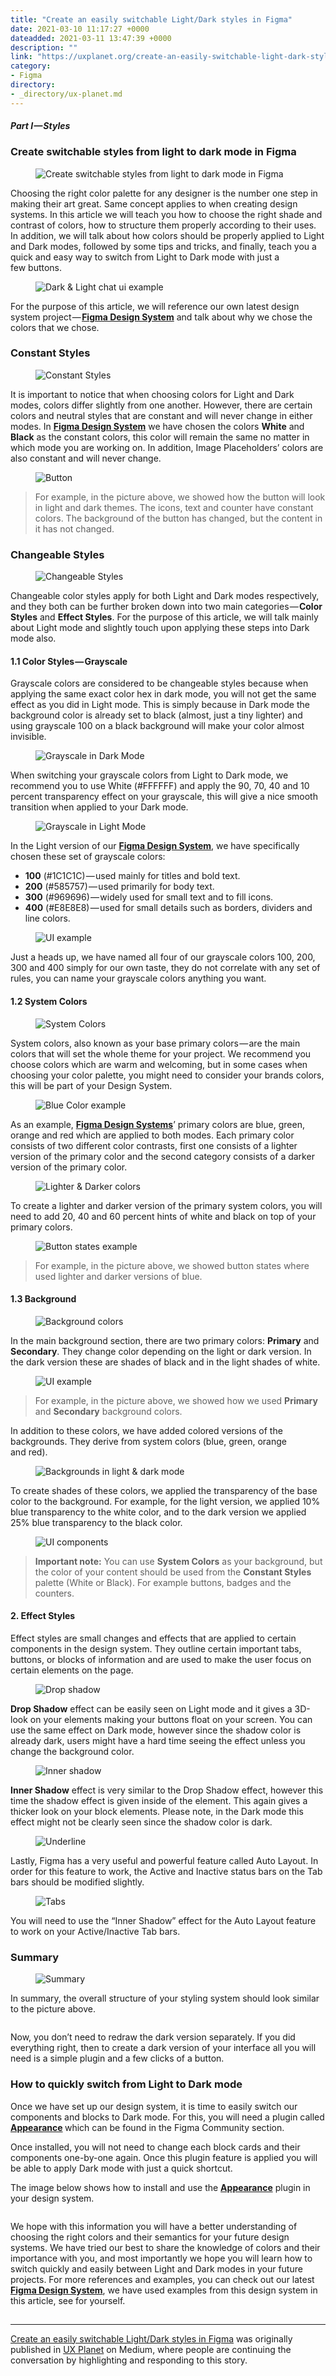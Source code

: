 ```yaml
---
title: "Create an easily switchable Light/Dark styles in Figma"
date: 2021-03-10 11:17:27 +0000
dateadded: 2021-03-11 13:47:39 +0000
description: ""
link: "https://uxplanet.org/create-an-easily-switchable-light-dark-styles-in-figma-ffee3cd542a7?source=rss----819cc2aaeee0---4"
category:
- Figma
directory:
- _directory/ux-planet.md
---
```

<h4><em>Part I — Styles</em></h4><h3>Create switchable styles from light to dark mode in Figma</h3><figure><img alt="Create switchable styles from light to dark mode in Figma" src="https://cdn-images-1.medium.com/max/1024/1*BtNVZp8v0Ydblc2W5vrhUA.png" /></figure><p>Choosing the right color palette for any designer is the number one step in making their art great. Same concept applies to when creating design systems. In this article we will teach you how to choose the right shade and contrast of colors, how to structure them properly according to their uses. In addition, we will talk about how colors should be properly applied to Light and Dark modes, followed by some tips and tricks, and finally, teach you a quick and easy way to switch from Light to Dark mode with just a few buttons.</p><figure><img alt="Dark &amp; Light chat ui example" src="https://cdn-images-1.medium.com/max/1024/1*pjlbK6dWXtY87aXdWe22_A.gif" /></figure><p>For the purpose of this article, we will reference our own latest design system project — <a href="https://designsystem.pixsellz.io/"><strong>Figma Design System</strong></a> and talk about why we chose the colors that we chose.</p><h3>Constant Styles</h3><figure><img alt="Constant Styles" src="https://cdn-images-1.medium.com/max/1024/1*DxIMj-hpcUdKuARptnUviA.png" /></figure><p>It is important to notice that when choosing colors for Light and Dark modes, colors differ slightly from one another. However, there are certain colors and neutral styles that are constant and will never change in either modes. In <a href="https://designsystem.pixsellz.io/"><strong>Figma Design System</strong></a> we have chosen the colors <strong>White</strong> and <strong>Black</strong> as the constant colors, this color will remain the same no matter in which mode you are working on. In addition, Image Placeholders’ colors are also constant and will never change.</p><figure><img alt="Button" src="https://cdn-images-1.medium.com/max/1024/1*DUI-QUvKbcoGNPc5tklUXA.png" /></figure><blockquote>For example, in the picture above, we showed how the button will look in light and dark themes. The icons, text and counter have constant colors. The background of the button has changed, but the content in it has not changed.</blockquote><h3><strong>Changeable Styles</strong></h3><figure><img alt="Changeable Styles" src="https://cdn-images-1.medium.com/max/1024/1*9syvGz6caSfnTeO1TISMjA.png" /></figure><p>Changeable color styles apply for both Light and Dark modes respectively, and they both can be further broken down into two main categories —<strong> Color Styles</strong> and <strong>Effect Styles</strong>. For the purpose of this article, we will talk mainly about Light mode and slightly touch upon applying these steps into Dark mode also.</p><h4>1.1 Color Styles — Grayscale</h4><p>Grayscale colors are considered to be changeable styles because when applying the same exact color hex in dark mode, you will not get the same effect as you did in Light mode. This is simply because in Dark mode the background color is already set to black (almost, just a tiny lighter) and using grayscale 100 on a black background will make your color almost invisible.</p><figure><img alt="Grayscale in Dark Mode" src="https://cdn-images-1.medium.com/max/1024/1*YJXnfvaVYi2DCPFFoztNKg.png" /></figure><p>When switching your grayscale colors from Light to Dark mode, we recommend you to use White (#FFFFFF) and apply the 90, 70, 40 and 10 percent transparency effect on your grayscale, this will give a nice smooth transition when applied to your Dark mode.</p><figure><img alt="Grayscale in Light Mode" src="https://cdn-images-1.medium.com/max/1024/1*InM5oTjvYTugaUkVkNsULg.png" /></figure><p>In the Light version of our <a href="https://designsystem.pixsellz.io/"><strong>Figma Design System</strong></a>, we have specifically chosen these set of grayscale colors:</p><ul><li><strong>100</strong> (#1C1C1C) — used mainly for titles and bold text.</li><li><strong>200</strong> (#585757) — used primarily for body text.</li><li><strong>300</strong> (#969696) — widely used for small text and to fill icons.</li><li><strong>400</strong> (#E8E8E8) — used for small details such as borders, dividers and line colors.</li></ul><figure><img alt="UI example" src="https://cdn-images-1.medium.com/max/1024/1*1468ZKPFtu1y7yBSWNSj1Q.png" /></figure><p>Just a heads up, we have named all four of our grayscale colors 100, 200, 300 and 400 simply for our own taste, they do not correlate with any set of rules, you can name your grayscale colors anything you want.</p><h4>1.2 System Colors</h4><figure><img alt="System Colors" src="https://cdn-images-1.medium.com/max/1024/1*72-8NCMIQz5d4kr_IbOPuA.png" /></figure><p>System colors, also known as your base primary colors — are the main colors that will set the whole theme for your project. We recommend you choose colors which are warm and welcoming, but in some cases when choosing your color palette, you might need to consider your brands colors, this will be part of your Design System.</p><figure><img alt="Blue Color example" src="https://cdn-images-1.medium.com/max/1024/1*WsuuD4UbE5FkR5nLBXTqQg.png" /></figure><p>As an example, <a href="https://designsystem.pixsellz.io/"><strong>Figma Design Systems</strong></a>’ primary colors are blue, green, orange and red which are applied to both modes. Each primary color consists of two different color contrasts, first one consists of a lighter version of the primary color and the second category consists of a darker version of the primary color.</p><figure><img alt="Lighter &amp; Darker colors" src="https://cdn-images-1.medium.com/max/1024/1*22QEoKoxRaEq0DNMo-bUmw.png" /></figure><p>To create a lighter and darker version of the primary system colors, you will need to add 20, 40 and 60 percent hints of white and black on top of your primary colors.</p><figure><img alt="Button states example" src="https://cdn-images-1.medium.com/max/1024/1*mOtaLQi-BiTHtaUahhOTEA.png" /></figure><blockquote>For example, in the picture above, we showed button states where used lighter and darker versions of blue.</blockquote><h4><strong>1.3 Background</strong></h4><figure><img alt="Background colors" src="https://cdn-images-1.medium.com/max/1024/1*tD5reu4emcv5vScMz-auBw.png" /></figure><p>In the main background section, there are two primary colors: <strong>Primary</strong> and <strong>Secondary</strong>. They change color depending on the light or dark version. In the dark version these are shades of black and in the light shades of white.</p><figure><img alt="UI example" src="https://cdn-images-1.medium.com/max/1024/1*jw2amLvPC5GDHrZ3uu_KxQ.png" /></figure><blockquote>For example, in the picture above, we showed how we used <strong>Primary</strong> and <strong>Secondary</strong> background colors.</blockquote><p>In addition to these colors, we have added colored versions of the backgrounds. They derive from system colors (blue, green, orange and red).</p><figure><img alt="Backgrounds in light &amp; dark mode" src="https://cdn-images-1.medium.com/max/1024/1*TaDRWjqldhYtySpj3Nuckg.png" /></figure><p>To create shades of these colors, we applied the transparency of the base color to the background. For example, for the light version, we applied 10% blue transparency to the white color, and to the dark version we applied 25% blue transparency to the black color.</p><figure><img alt="UI components" src="https://cdn-images-1.medium.com/max/1024/1*dkBdTy6_vsgRFVQFGJsYiA.png" /></figure><blockquote><strong>Important note:</strong> You can use <strong>System Colors</strong> as your background, but the color of your content should be used from the <strong>Constant Styles</strong> palette (White or Black). For example buttons, badges and the counters.</blockquote><h4><strong>2. Effect Styles</strong></h4><p>Effect styles are small changes and effects that are applied to certain components in the design system. They outline certain important tabs, buttons, or blocks of information and are used to make the user focus on certain elements on the page.</p><figure><img alt="Drop shadow" src="https://cdn-images-1.medium.com/max/1024/1*ls-HXbq-lwXnu5VcxngNLw.png" /></figure><p><strong>Drop Shadow</strong> effect can be easily seen on Light mode and it gives a 3D-look on your elements making your buttons float on your screen. You can use the same effect on Dark mode, however since the shadow color is already dark, users might have a hard time seeing the effect unless you change the background color.</p><figure><img alt="Inner shadow" src="https://cdn-images-1.medium.com/max/1024/1*ix8C2tgJkYeRDuVT0cGYMQ.png" /></figure><p><strong>Inner Shadow</strong> effect is very similar to the Drop Shadow effect, however this time the shadow effect is given inside of the element. This again gives a thicker look on your block elements. Please note, in the Dark mode this effect might not be clearly seen since the shadow color is dark.</p><figure><img alt="Underline" src="https://cdn-images-1.medium.com/max/1024/1*4jf8kME4YxybxKmYRDCT6Q.png" /></figure><p>Lastly, Figma has a very useful and powerful feature called Auto Layout. In order for this feature to work, the Active and Inactive status bars on the Tab bars should be modified slightly.</p><figure><img alt="Tabs" src="https://cdn-images-1.medium.com/max/1024/1*vGkwopY7NaUvxVlTfGzPKw.png" /></figure><p>You will need to use the “Inner Shadow” effect for the Auto Layout feature to work on your Active/Inactive Tab bars.</p><h3>Summary</h3><figure><img alt="Summary" src="https://cdn-images-1.medium.com/max/1024/1*BcgHeWTJYHdX-cfraYnULA.png" /></figure><p>In summary, the overall structure of your styling system should look similar to the picture above.</p><figure><img alt="" src="https://cdn-images-1.medium.com/max/1024/1*Qqxb4eUT5YHJmVHKOnOHdQ.gif" /></figure><p>Now, you don’t need to redraw the dark version separately. If you did everything right, then to create a dark version of your interface all you will need is a simple plugin and a few clicks of a button.</p><h3><strong>How to quickly switch from Light to Dark mode</strong></h3><p>Once we have set up our design system, it is time to easily switch our components and blocks to Dark mode. For this, you will need a plugin called <a href="https://www.figma.com/community/plugin/760927481606931799/Appearance"><strong>Appearance</strong></a><strong> </strong>which can be found in the Figma Community section.</p><p>Once installed, you will not need to change each block cards and their components one-by-one again. Once this plugin feature is applied you will be able to apply Dark mode with just a quick shortcut.</p><p>The image below shows how to install and use the <a href="https://www.figma.com/community/plugin/760927481606931799/Appearance"><strong>Appearance</strong></a> plugin in your design system.</p><figure><img alt="" src="https://cdn-images-1.medium.com/max/1024/1*UE5ycw8EGNCsbjdoHolg6Q.png" /></figure><p>We hope with this information you will have a better understanding of choosing the right colors and their semantics for your future design systems. We have tried our best to share the knowledge of colors and their importance with you, and most importantly we hope you will learn how to switch quickly and easily between Light and Dark modes in your future projects. For more references and examples, you can check out our latest <a href="https://designsystem.pixsellz.io/"><strong>Figma Design System</strong></a>, we have used examples from this design system in this article, see for yourself.</p><img src="https://medium.com/_/stat?event=post.clientViewed&referrerSource=full_rss&postId=ffee3cd542a7" width="1" height="1" alt=""><hr><p><a href="https://uxplanet.org/create-an-easily-switchable-light-dark-styles-in-figma-ffee3cd542a7">Create an easily switchable Light/Dark styles in Figma</a> was originally published in <a href="https://uxplanet.org">UX Planet</a> on Medium, where people are continuing the conversation by highlighting and responding to this story.</p>
